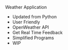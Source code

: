 Weather Application
- Updated from Python
- User Friendly
- OpenWeather API
- Get Real Time Feedback
- Simplified Programs
- WIP

